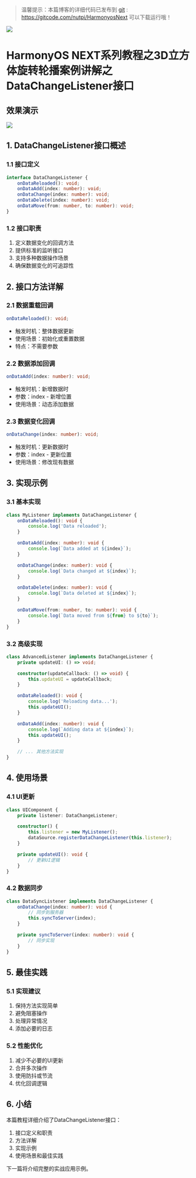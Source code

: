 > 温馨提示：本篇博客的详细代码已发布到 [git](https://gitcode.com/nutpi/HarmonyosNext) : https://gitcode.com/nutpi/HarmonyosNext 可以下载运行哦！

![](../images/img_5635672b.png)

# HarmonyOS NEXT系列教程之3D立方体旋转轮播案例讲解之DataChangeListener接口
## 效果演示

![](../images/img_bd851d39.png)

## 1. DataChangeListener接口概述

### 1.1 接口定义
```typescript
interface DataChangeListener {
    onDataReloaded(): void;
    onDataAdd(index: number): void;
    onDataChange(index: number): void;
    onDataDelete(index: number): void;
    onDataMove(from: number, to: number): void;
}
```

### 1.2 接口职责
1. 定义数据变化的回调方法
2. 提供标准的监听接口
3. 支持多种数据操作场景
4. 确保数据变化的可追踪性

## 2. 接口方法详解

### 2.1 数据重载回调
```typescript
onDataReloaded(): void;
```
- 触发时机：整体数据更新
- 使用场景：初始化或重置数据
- 特点：不需要参数

### 2.2 数据添加回调
```typescript
onDataAdd(index: number): void;
```
- 触发时机：新增数据时
- 参数：index - 新增位置
- 使用场景：动态添加数据

### 2.3 数据变化回调
```typescript
onDataChange(index: number): void;
```
- 触发时机：更新数据时
- 参数：index - 更新位置
- 使用场景：修改现有数据

## 3. 实现示例

### 3.1 基本实现
```typescript
class MyListener implements DataChangeListener {
    onDataReloaded(): void {
        console.log('Data reloaded');
    }

    onDataAdd(index: number): void {
        console.log(`Data added at ${index}`);
    }

    onDataChange(index: number): void {
        console.log(`Data changed at ${index}`);
    }

    onDataDelete(index: number): void {
        console.log(`Data deleted at ${index}`);
    }

    onDataMove(from: number, to: number): void {
        console.log(`Data moved from ${from} to ${to}`);
    }
}
```

### 3.2 高级实现
```typescript
class AdvancedListener implements DataChangeListener {
    private updateUI: () => void;

    constructor(updateCallback: () => void) {
        this.updateUI = updateCallback;
    }

    onDataReloaded(): void {
        console.log('Reloading data...');
        this.updateUI();
    }

    onDataAdd(index: number): void {
        console.log(`Adding data at ${index}`);
        this.updateUI();
    }

    // ... 其他方法实现
}
```

## 4. 使用场景

### 4.1 UI更新
```typescript
class UIComponent {
    private listener: DataChangeListener;

    constructor() {
        this.listener = new MyListener();
        dataSource.registerDataChangeListener(this.listener);
    }

    private updateUI(): void {
        // 更新UI逻辑
    }
}
```

### 4.2 数据同步
```typescript
class DataSyncListener implements DataChangeListener {
    onDataChange(index: number): void {
        // 同步到服务器
        this.syncToServer(index);
    }

    private syncToServer(index: number): void {
        // 同步实现
    }
}
```

## 5. 最佳实践

### 5.1 实现建议
1. 保持方法实现简单
2. 避免阻塞操作
3. 处理异常情况
4. 添加必要的日志

### 5.2 性能优化
1. 减少不必要的UI更新
2. 合并多次操作
3. 使用防抖或节流
4. 优化回调逻辑

## 6. 小结

本篇教程详细介绍了DataChangeListener接口：
1. 接口定义和职责
2. 方法详解
3. 实现示例
4. 使用场景和最佳实践

下一篇将介绍完整的实战应用示例。
